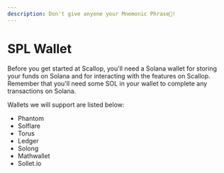 ```yaml
---
description: Don't give anyone your Mnemonic Phrase🔑!
---
```


# SPL Wallet

Before you get started at Scallop, you'll need a Solana wallet for storing your funds on Solana and for interacting with the features on Scallop. Remember that you'll need some SOL in your wallet to complete any transactions on Solana.

Wallets we will support are listed below:

* Phantom
* Solflare
* Torus
* Ledger
* Solong
* Mathwallet
* Sollet.io

